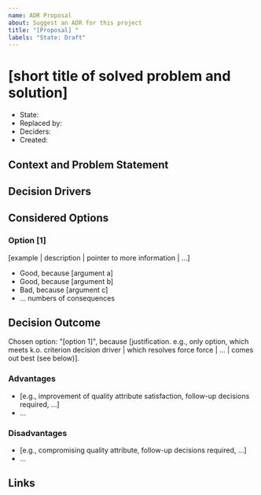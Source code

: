 ```yaml
---
name: ADR Proposal
about: Suggest an ADR for this project
title: "[Proposal] "
labels: "State: Draft"
---
```


# [short title of solved problem and solution]

* State: <!--  Draft|Reviewing|Approved|Rejected|Deferred|Withdrawn | Replaced -->
* Replaced by: <!-- [ADR#0000000000](../ards/../adrs/0000000000/README.md) -->
* Deciders:
  <!--
  * Straw Hat Team ([@straw-hat-team](https://github.com/straw-hat-team))
  -->
* Created: <!-- YYYY-MM-DD -->

<!--
Technical Story: [description | ticket/issue URL]
-->

## Context and Problem Statement

<!--
Describe the context and problem statement, e.g., in free form using two to
three sentences. You may want to articulate the problem in form of a question.
-->

## Decision Drivers

<!--
* [driver 1, e.g., a force, facing concern, …]
* [driver 2, e.g., a force, facing concern, …]
* … numbers of drivers can vary
-->

## Considered Options

### Option [1]

[example | description | pointer to more information | …]

* Good, because [argument a]
* Good, because [argument b]
* Bad, because [argument c]
* … numbers of consequences

## Decision Outcome

Chosen option: "[option 1]", because [justification. e.g., only option, which
meets k.o. criterion decision driver | which resolves force force | … | comes
out best (see below)].

### Advantages

* [e.g., improvement of quality attribute satisfaction, follow-up decisions
  required, …]
* …

### Disadvantages

* [e.g., compromising quality attribute, follow-up decisions required, …]
* …

## Links

<!--
* [link name](the link)
* … numbers of links can vary
-->
